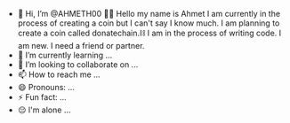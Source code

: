 - 👋 Hi, I’m @AHMETH00
🧑‍💻
Hello my name is Ahmet I am currently in the process of creating a coin but I can't say I know much. I am planning to create a coin called donatechain.⛓️ I am in the process of writing code. I am new. I need a friend or partner.
- 🌱 I’m currently learning ...
- 💞️ I’m looking to collaborate on ...
- 📫 How to reach me ...
- 😄 Pronouns: ...
- ⚡ Fun fact: ...
- 😔 l'm alone ...
<!---
AHMETH00/AHMETH00 is a ✨ special ✨ repository because its `README.md` (this file) appears on your GitHub profile.
You can click the Preview link to take a look at your changes.
--->
